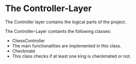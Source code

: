 # The Controller-Layer

The Controller layer contains the logical parts of the project.

The Controller-Layer containts the following classes:

* ChessController
 * The main functionalities are implemented in this class.
* Checkmate
 * This class checks if at least one king is checkmated or not.
